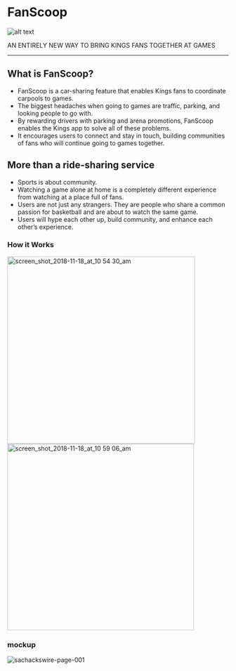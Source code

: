 # FanScoop
![alt text](https://d1si3tbndbzwz9.cloudfront.net/basketball/team/20/logo.png)

AN ENTIRELY NEW WAY TO BRING KINGS FANS TOGETHER AT GAMES

---
## What is FanScoop?
- FanScoop is a car-sharing feature that enables Kings fans to coordinate carpools to games. 
- The biggest headaches when going to games are traffic, parking,  and looking people to go with.
- By rewarding drivers with parking and arena promotions,  FanScoop enables the Kings app to solve all of these problems.
- It encourages users to connect and stay in touch, building communities of fans who will continue going to games together.

## More than a ride-sharing service
- Sports is about community.
- Watching a game alone at home is a completely different experience from watching at a place full of fans.
- Users are not just any strangers. They are people who share a common passion for basketball and are about to watch the same game.
- Users will hype each other up, build community, and enhance each other’s experience.

### How it Works

<img width="427" alt="screen_shot_2018-11-18_at_10 54 30_am" src="https://user-images.githubusercontent.com/12979345/48827353-e2d34380-ed21-11e8-879e-3efb74531768.png">
<img width="425" alt="screen_shot_2018-11-18_at_10 59 06_am" src="https://user-images.githubusercontent.com/12979345/48827356-e4047080-ed21-11e8-8f67-988df32ee918.png">

### mockup
![sachackswire-page-001](https://user-images.githubusercontent.com/12979345/48827880-2d08f480-ed23-11e8-8607-9a1ad0148958.jpg)
